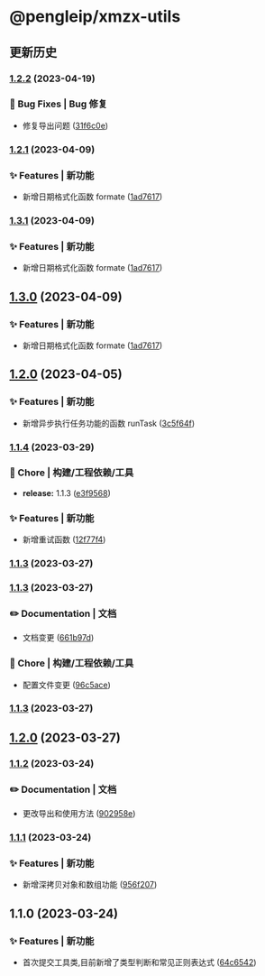 # @pengleip/xmzx-utils

## 更新历史

### [1.2.2](https://github.com/pengleimaxue/xmzx-utils/compare/V1.2.1...V1.2.2) (2023-04-19)

### 🐛 Bug Fixes | Bug 修复

-   修复导出问题 ([31f6c0e](https://github.com/pengleimaxue/xmzx-utils/commit/31f6c0e73d4aad12438a522c621c7314ce288cb4))

### [1.2.1](https://github.com/pengleimaxue/xmzx-utils/compare/V1.2.0...V1.2.1) (2023-04-09)

### ✨ Features | 新功能

-   新增日期格式化函数 formate ([1ad7617](https://github.com/pengleimaxue/xmzx-utils/commit/1ad761715919e259c74b432c3c623dc1b91133d5))

### [1.3.1](https://github.com/pengleimaxue/xmzx-utils/compare/V1.2.0...V1.3.1) (2023-04-09)

### ✨ Features | 新功能

-   新增日期格式化函数 formate ([1ad7617](https://github.com/pengleimaxue/xmzx-utils/commit/1ad761715919e259c74b432c3c623dc1b91133d5))

## [1.3.0](https://github.com/pengleimaxue/xmzx-utils/compare/V1.2.0...V1.3.0) (2023-04-09)

### ✨ Features | 新功能

-   新增日期格式化函数 formate ([1ad7617](https://github.com/pengleimaxue/xmzx-utils/commit/1ad761715919e259c74b432c3c623dc1b91133d5))

## [1.2.0](https://github.com/pengleimaxue/xmzx-utils/compare/V1.1.4...V1.2.0) (2023-04-05)

### ✨ Features | 新功能

-   新增异步执行任务功能的函数 runTask ([3c5f64f](https://github.com/pengleimaxue/xmzx-utils/commit/3c5f64f1ecd7e8eb914c01a0e891c8c08da389cc))

### [1.1.4](https://github.com/pengleimaxue/xmzx-utils/compare/V1.1.3...V1.1.4) (2023-03-29)

### 🚀 Chore | 构建/工程依赖/工具

-   **release:** 1.1.3 ([e3f9568](https://github.com/pengleimaxue/xmzx-utils/commit/e3f9568936e62dfa819c03588d22820e6e5bc07d))

### ✨ Features | 新功能

-   新增重试函数 ([12f77f4](https://github.com/pengleimaxue/xmzx-utils/commit/12f77f40d72f651857c35e0922a1ba23c63f3734))

### [1.1.3](https://github.com/pengleimaxue/xmzx-utils/compare/V1.1.3...V1.1.3) (2023-03-27)

### [1.1.3](https://github.com/pengleimaxue/xmzx-utils/compare/V1.1.2...V1.1.3) (2023-03-27)

### ✏️ Documentation | 文档

-   文档变更 ([661b97d](https://github.com/pengleimaxue/xmzx-utils/commit/661b97d3eee58e80590d226847ddf1650f48614d))

### 🚀 Chore | 构建/工程依赖/工具

-   配置文件变更 ([96c5ace](https://github.com/pengleimaxue/xmzx-utils/commit/96c5ace02ed6d46ef6f1b30f6372374384b21189))

### [1.1.3](https://github.com/pengleimaxue/xmzx-utils/compare/V1.1.2...V1.1.3) (2023-03-27)

## [1.2.0](https://github.com/pengleimaxue/xmzx-utils/compare/V1.1.2...V1.2.0) (2023-03-27)

### [1.1.2](https://github.com/pengleimaxue/xmzx-utils/compare/V1.1.1...V1.1.2) (2023-03-24)

### ✏️ Documentation | 文档

-   更改导出和使用方法 ([902958e](https://github.com/pengleimaxue/xmzx-utils/commit/902958ea7954cddc93026ca04a9d624f4c52fac7))

### [1.1.1](https://github.com/pengleimaxue/xmzx-utils/compare/V1.1.0...V1.1.1) (2023-03-24)

### ✨ Features | 新功能

-   新增深拷贝对象和数组功能 ([956f207](https://github.com/pengleimaxue/xmzx-utils/commit/956f20708901da1f0fdf14a9d1e47cd696d3cc73))

## 1.1.0 (2023-03-24)

### ✨ Features | 新功能

-   首次提交工具类,目前新增了类型判断和常见正则表达式 ([64c6542](https://github.com/pengleimaxue/xmzx-utils/commit/64c654236bb04e3ffd6b6abc6bf62b6476d88ea2))

